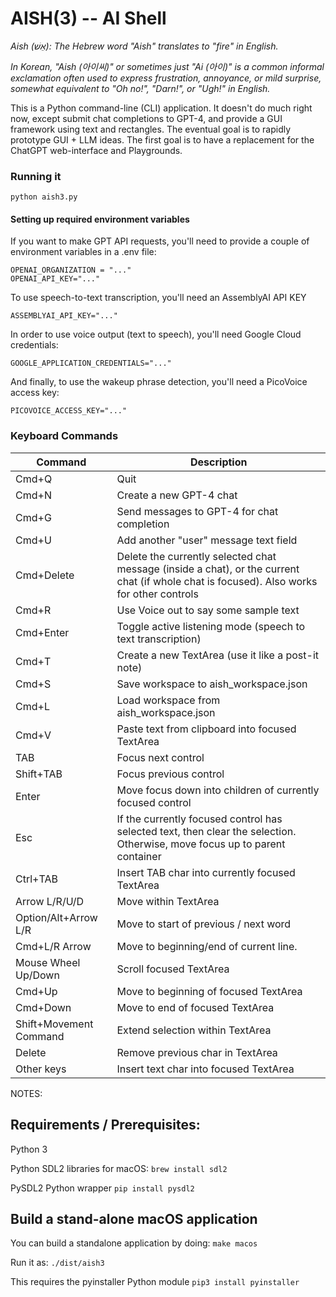 AISH(3) -- AI Shell 
==

_Aish (אֵשׁ): The Hebrew word "Aish" translates to "fire" in English._


_In Korean, "Aish (아이씨)" or sometimes just "Ai (아이)" is a common informal exclamation often used to express frustration, annoyance, or mild surprise, somewhat equivalent to "Oh no!", "Darn!", or "Ugh!" in English._


This is a Python command-line (CLI) application. It doesn't do much right now, except submit chat completions to GPT-4, and provide a GUI framework using text and rectangles. The eventual goal is to rapidly prototype GUI + LLM ideas. The first goal is to have a replacement for the ChatGPT web-interface and Playgrounds.

### Running it

`python aish3.py`

#### Setting up required environment variables

If you want to make GPT API requests, you'll need to provide a couple of environment variables in a .env file:

    OPENAI_ORGANIZATION = "..."
    OPENAI_API_KEY="..."

To use speech-to-text transcription, you'll need an AssemblyAI API KEY

    ASSEMBLYAI_API_KEY="..."

In order to use voice output (text to speech), you'll need Google Cloud credentials:

    GOOGLE_APPLICATION_CREDENTIALS="..."

And finally, to use the wakeup phrase detection, you'll need a PicoVoice access key:

    PICOVOICE_ACCESS_KEY="..."

### Keyboard Commands

|Command|Description|
|-------|-----------|
|Cmd+Q|Quit|
|Cmd+N|Create a new GPT-4 chat|
|Cmd+G|Send messages to GPT-4 for chat completion|
|Cmd+U|Add another "user" message text field|
|Cmd+Delete|Delete the currently selected chat message (inside a chat), or the current chat (if whole chat is focused). Also works for other controls|
|Cmd+R|Use Voice out to say some sample text|
|Cmd+Enter|Toggle active listening mode (speech to text transcription)|
|Cmd+T|Create a new TextArea (use it like a post-it note)|
|Cmd+S|Save workspace to aish_workspace.json|
|Cmd+L|Load workspace from aish_workspace.json
|Cmd+V|Paste text from clipboard into focused TextArea|
|TAB|Focus next control|
|Shift+TAB|Focus previous control|
|Enter|Move focus down into children of currently focused control|
|Esc|If the currently focused control has selected text, then clear the selection. Otherwise, move focus up to parent container|
|Ctrl+TAB|Insert TAB char into currently focused TextArea|
|Arrow L/R/U/D|Move within TextArea|
|Option/Alt+Arrow L/R|Move to start of previous / next word|
|Cmd+L/R Arrow|Move to beginning/end of current line.|
|Mouse Wheel Up/Down|Scroll focused TextArea|
|Cmd+Up|Move to beginning of focused TextArea|
|Cmd+Down|Move to end of focused TextArea|
|Shift+Movement Command|Extend selection within TextArea|
|Delete|Remove previous char in TextArea|
|Other keys|Insert text char into focused TextArea|

NOTES:

Requirements / Prerequisites:
--

Python 3

Python SDL2 libraries for macOS: 
`brew install sdl2`

PySDL2 Python wrapper
`pip install pysdl2`

Build a stand-alone macOS application
--
You can build a standalone application by doing:
`make macos`

Run it as:
`./dist/aish3`

This requires the pyinstaller Python module
`pip3 install pyinstaller`

